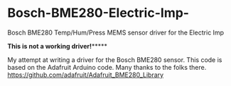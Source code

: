 # Bosch-BME280-Electric-Imp-
Bosch BME280 Temp/Hum/Press MEMS sensor driver for the Electric Imp

****This is not a working driver!*********

My attempt at writing a driver for the Bosch BME280 sensor.
This code is based on the Adafruit Arduino code. Many thanks to the folks there. 
https://github.com/adafruit/Adafruit_BME280_Library


